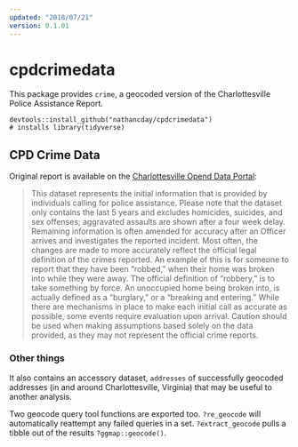 ```yaml
---
updated: "2018/07/21"
version: 0.1.01
---
```


# cpdcrimedata

This package provides `crime`, a geocoded version of the Charlottesville Police Assistance Report.

```
devtools::install_github("nathancday/cpdcrimedata")
# installs library(tidyverse)
```

## CPD Crime Data

Original report is available on the [Charlottesville Opend Data Portal](http://opendata.charlottesville.org/datasets/crime-data):

>This dataset represents the initial information that is provided by individuals calling for police assistance. Please note that the dataset only contains the last 5 years and excludes homicides, suicides, and sex offenses; aggravated assaults are shown after a four week delay. Remaining information is often amended for accuracy after an Officer arrives and investigates the reported incident.   Most often, the changes are made to more accurately reflect the official legal definition of the crimes reported.  An example of this is for someone to report that they have been “robbed,” when their home was broken into while they were away.  The official definition of “robbery,” is to take something by force.  An unoccupied home being broken into, is actually defined as a “burglary,” or a “breaking and entering.”  While there are mechanisms in place to make each initial call as accurate as possible, some events require evaluation upon arrival.  Caution should be used when making assumptions based solely on the data provided, as they may not represent the official crime reports. 


### Other things

It also contains an accessory dataset, `addresses` of successfully geocoded addresses (in and around Charlottesville, Virginia) that may be useful to another analysis.

Two geocode query tool functions are exported too. `?re_geocode` will automatically reattempt any failed queries in a set. `?extract_geocode` pulls a tibble out of the results `?ggmap::geocode()`.


